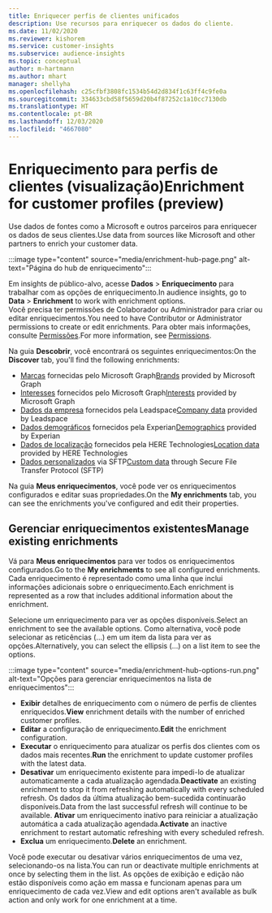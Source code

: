 ```yaml
---
title: Enriquecer perfis de clientes unificados
description: Use recursos para enriquecer os dados do cliente.
ms.date: 11/02/2020
ms.reviewer: kishorem
ms.service: customer-insights
ms.subservice: audience-insights
ms.topic: conceptual
author: m-hartmann
ms.author: mhart
manager: shellyha
ms.openlocfilehash: c25cfbf3808fc1534b54d2d834f1c63ff4c9fe0a
ms.sourcegitcommit: 334633cbd58f5659d20b4f87252c1a10cc7130db
ms.translationtype: HT
ms.contentlocale: pt-BR
ms.lasthandoff: 12/03/2020
ms.locfileid: "4667080"
---
```

# <a name="enrichment-for-customer-profiles-preview"></a><span data-ttu-id="505fc-103">Enriquecimento para perfis de clientes (visualização)</span><span class="sxs-lookup"><span data-stu-id="505fc-103">Enrichment for customer profiles (preview)</span></span>

<span data-ttu-id="505fc-104">Use dados de fontes como a Microsoft e outros parceiros para enriquecer os dados de seus clientes.</span><span class="sxs-lookup"><span data-stu-id="505fc-104">Use data from sources like Microsoft and other partners to enrich your customer data.</span></span>

:::image type="content" source="media/enrichment-hub-page.png" alt-text="Página do hub de enriquecimento":::

<span data-ttu-id="505fc-106">Em insights de público-alvo, acesse **Dados** > **Enriquecimento** para trabalhar com as opções de enriquecimento.</span><span class="sxs-lookup"><span data-stu-id="505fc-106">In audience insights, go to **Data** > **Enrichment** to work with enrichment options.</span></span>    
<span data-ttu-id="505fc-107">Você precisa ter permissões de Colaborador ou Administrador para criar ou editar enriquecimentos.</span><span class="sxs-lookup"><span data-stu-id="505fc-107">You need to have Contributor or Administrator permissions to create or edit enrichments.</span></span> <span data-ttu-id="505fc-108">Para obter mais informações, consulte [Permissões](permissions.md).</span><span class="sxs-lookup"><span data-stu-id="505fc-108">For more information, see [Permissions](permissions.md).</span></span>

<span data-ttu-id="505fc-109">Na guia **Descobrir**, você encontrará os seguintes enriquecimentos:</span><span class="sxs-lookup"><span data-stu-id="505fc-109">On the **Discover** tab, you'll find the following enrichments:</span></span>

- <span data-ttu-id="505fc-110">[Marcas](enrichment-microsoft-graph.md) fornecidas pelo Microsoft Graph</span><span class="sxs-lookup"><span data-stu-id="505fc-110">[Brands](enrichment-microsoft-graph.md) provided by Microsoft Graph</span></span>
- <span data-ttu-id="505fc-111">[Interesses](enrichment-microsoft-graph.md) fornecidos pelo Microsoft Graph</span><span class="sxs-lookup"><span data-stu-id="505fc-111">[Interests](enrichment-microsoft-graph.md) provided by Microsoft Graph</span></span>
- <span data-ttu-id="505fc-112">[Dados da empresa](enrichment-leadspace.md) fornecidos pela Leadspace</span><span class="sxs-lookup"><span data-stu-id="505fc-112">[Company data](enrichment-leadspace.md) provided by Leadspace</span></span>
- <span data-ttu-id="505fc-113">[Dados demográficos](enrichment-experian.md) fornecidos pela Experian</span><span class="sxs-lookup"><span data-stu-id="505fc-113">[Demographics](enrichment-experian.md) provided by Experian</span></span>
- <span data-ttu-id="505fc-114">[Dados de localização](enrichment-here.md) fornecidos pela HERE Technologies</span><span class="sxs-lookup"><span data-stu-id="505fc-114">[Location data](enrichment-here.md) provided by HERE Technologies</span></span>
- <span data-ttu-id="505fc-115">[Dados personalizados](enrichment-SFTP-custom-import.md) via SFTP</span><span class="sxs-lookup"><span data-stu-id="505fc-115">[Custom data](enrichment-SFTP-custom-import.md) through Secure File Transfer Protocol (SFTP)</span></span>

<span data-ttu-id="505fc-116">Na guia **Meus enriquecimentos**, você pode ver os enriquecimentos configurados e editar suas propriedades.</span><span class="sxs-lookup"><span data-stu-id="505fc-116">On the **My enrichments** tab, you can see the enrichments you've configured and edit their properties.</span></span>

## <a name="manage-existing-enrichments"></a><span data-ttu-id="505fc-117">Gerenciar enriquecimentos existentes</span><span class="sxs-lookup"><span data-stu-id="505fc-117">Manage existing enrichments</span></span>

<span data-ttu-id="505fc-118">Vá para **Meus enriquecimentos** para ver todos os enriquecimentos configurados.</span><span class="sxs-lookup"><span data-stu-id="505fc-118">Go to the **My enrichments** to see all configured enrichments.</span></span> <span data-ttu-id="505fc-119">Cada enriquecimento é representado como uma linha que inclui informações adicionais sobre o enriquecimento.</span><span class="sxs-lookup"><span data-stu-id="505fc-119">Each enrichment is represented as a row that includes additional information about the enrichment.</span></span>

<span data-ttu-id="505fc-120">Selecione um enriquecimento para ver as opções disponíveis.</span><span class="sxs-lookup"><span data-stu-id="505fc-120">Select an enrichment to see the available options.</span></span> <span data-ttu-id="505fc-121">Como alternativa, você pode selecionar as reticências (...) em um item da lista para ver as opções.</span><span class="sxs-lookup"><span data-stu-id="505fc-121">Alternatively, you can select the ellipsis (...) on a list item to see the options.</span></span>

:::image type="content" source="media/enrichment-hub-options-run.png" alt-text="Opções para gerenciar enriquecimentos na lista de enriquecimentos":::

- <span data-ttu-id="505fc-123">**Exibir** detalhes de enriquecimento com o número de perfis de clientes enriquecidos.</span><span class="sxs-lookup"><span data-stu-id="505fc-123">**View** enrichment details with the number of enriched customer profiles.</span></span>
- <span data-ttu-id="505fc-124">**Editar** a configuração de enriquecimento.</span><span class="sxs-lookup"><span data-stu-id="505fc-124">**Edit** the enrichment configuration.</span></span>
- <span data-ttu-id="505fc-125">**Executar** o enriquecimento para atualizar os perfis dos clientes com os dados mais recentes.</span><span class="sxs-lookup"><span data-stu-id="505fc-125">**Run** the enrichment to update customer profiles with the latest data.</span></span>
- <span data-ttu-id="505fc-126">**Desativar** um enriquecimento existente para impedi-lo de atualizar automaticamente a cada atualização agendada.</span><span class="sxs-lookup"><span data-stu-id="505fc-126">**Deactivate** an existing enrichment to stop it from refreshing automatically with every scheduled refresh.</span></span> <span data-ttu-id="505fc-127">Os dados da última atualização bem-sucedida continuarão disponíveis.</span><span class="sxs-lookup"><span data-stu-id="505fc-127">Data from the last successful refresh will continue to be available.</span></span> <span data-ttu-id="505fc-128">**Ativar** um enriquecimento inativo para reiniciar a atualização automática a cada atualização agendada.</span><span class="sxs-lookup"><span data-stu-id="505fc-128">**Activate** an inactive enrichment to restart automatic refreshing with every scheduled refresh.</span></span>
- <span data-ttu-id="505fc-129">**Exclua** um enriquecimento.</span><span class="sxs-lookup"><span data-stu-id="505fc-129">**Delete** an enrichment.</span></span>

<span data-ttu-id="505fc-130">Você pode executar ou desativar vários enriquecimentos de uma vez, selecionando-os na lista.</span><span class="sxs-lookup"><span data-stu-id="505fc-130">You can run or deactivate multiple enrichments at once by selecting them in the list.</span></span> <span data-ttu-id="505fc-131">As opções de exibição e edição não estão disponíveis como ação em massa e funcionam apenas para um enriquecimento de cada vez.</span><span class="sxs-lookup"><span data-stu-id="505fc-131">View and edit options aren't available as bulk action and only work for one enrichment at a time.</span></span>
